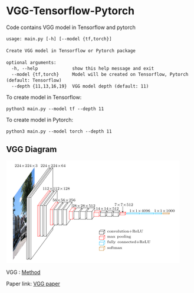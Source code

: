 # VGG-Tensorflow-Pytorch
Code contains VGG model in Tensorflow and pytorch

```
usage: main.py [-h] [--model {tf,torch}]

Create VGG model in Tensorflow or Pytorch package

optional arguments:
  -h, --help             show this help message and exit
  --model {tf,torch}     Model will be created on Tensorflow, Pytorch (default: Tensorflow)
  --depth {11,13,16,19}  VGG model depth (default: 11)
```

To create model in Tensorflow:

```
python3 main.py --model tf --depth 11
```

To create model in Pytorch:

```
python3 main.py --model torch --depth 11
```


## VGG Diagram

![alt text](Pictures/VGG.png)

VGG : [Method](https://paperswithcode.com/method/vgg)

Paper link: [VGG paper](https://arxiv.org/pdf/1409.1556v6.pdf)